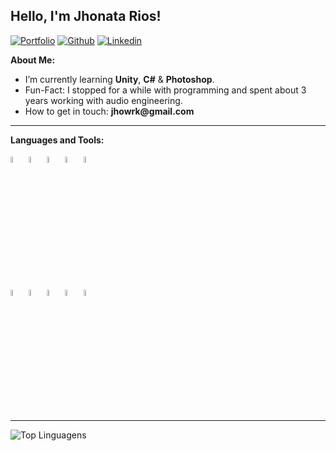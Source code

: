 ## Hello, I'm Jhonata Rios!

[![Portfolio](https://img.shields.io/badge/-Portfolio-red?style=flat&logo=appveyor&logoColor=white)](https://jhonatarios.com)
[![Github](https://img.shields.io/badge/-Github-000?style=flat&logo=Github&logoColor=white)](https://github.com/jhonatarios)
[![Linkedin](https://img.shields.io/badge/-LinkedIn-blue?style=flat&logo=Linkedin&logoColor=white)](https://www.linkedin.com/in/jhonatarios/)

**About Me:**


- I’m currently learning __Unity__, __C#__ & __Photoshop__.
- Fun-Fact: I stopped for a while with programming and spent about 3 years working with audio engineering.
- How to get in touch: __jhowrk@gmail.com__

---

**Languages and Tools:**

<p>
  <code><img width="5%" src="https://cdn-icons-png.flaticon.com/512/5969/5969205.png"></code>
  <code><img width="5%" src="https://cdn-icons-png.flaticon.com/512/6132/6132221.png"></code>
  <code><img width="5%" src="https://cdn-icons.flaticon.com/png/512/3098/premium/3098090.png?token=exp=1643282496~hmac=948e0d11990e8653ccbe77582363b9d3"></code>
  <code><img width="5%" src="https://cdn-icons-png.flaticon.com/512/888/888859.png"></code>
  <code><img width="5%" src="https://cdn-icons-png.flaticon.com/512/919/919826.png"></code>
</p>
<p>
  <code><img width="5%" src="https://cdn-icons.flaticon.com/png/512/2721/premium/2721635.png?token=exp=1643282755~hmac=39a9ccb8dddff4906fef1baf6e6d164e"></code>
  <code><img width="5%" src="https://cdn-icons.flaticon.com/png/512/3097/premium/3097978.png?token=exp=1643282781~hmac=3ac737a1fc15795d9dee4eaa41b8ae2a"></code>
  <code><img width="5%" src="https://icon-library.com/images/ableton-icon/ableton-icon-0.jpg"></code>
  <code><img width="5%" src="https://cdn-icons.flaticon.com/png/512/5210/premium/5210800.png?token=exp=1643282667~hmac=bb92e1dffeba0cfb8050e8c0e93cdff7"></code>
  <code><img width="5%" src="https://cdn2.iconfinder.com/data/icons/circular-icon-set/256/Sony_Vegas_Pro.png"></code>
</p>

---
![Top Linguagens](https://github-readme-stats.vercel.app/api/top-langs/?username=jhonatarios&theme=dark&show_icons=true&layout=compact)
